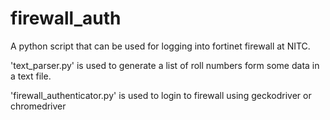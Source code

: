 # firewall_auth
A python script that can be used for logging into fortinet firewall at NITC.

'text_parser.py' is used to generate a list of roll numbers form 
some data in a text file.

'firewall_authenticator.py' is used to login to firewall using 
geckodriver or chromedriver

